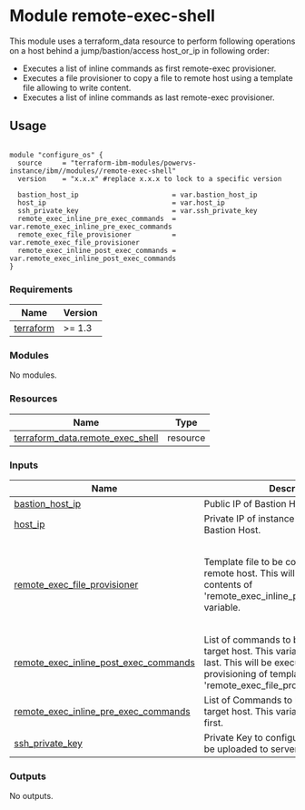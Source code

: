 # Module remote-exec-shell

This module uses a terraform_data resource to perform following operations on a host behind a jump/bastion/access host_or_ip in following order:

- Executes a list of inline commands as first remote-exec provisioner.
- Executes a file provisioner to copy a file to remote host using a template file allowing to write content.
- Executes a list of inline commands as last remote-exec provisioner.

## Usage
```hcl

module "configure_os" {
  source     = "terraform-ibm-modules/powervs-instance/ibm//modules//remote-exec-shell"
  version    = "x.x.x" #replace x.x.x to lock to a specific version

  bastion_host_ip                       = var.bastion_host_ip
  host_ip                               = var.host_ip
  ssh_private_key                       = var.ssh_private_key
  remote_exec_inline_pre_exec_commands  = var.remote_exec_inline_pre_exec_commands
  remote_exec_file_provisioner          = var.remote_exec_file_provisioner
  remote_exec_inline_post_exec_commands = var.remote_exec_inline_post_exec_commands
}
```

<!-- BEGINNING OF PRE-COMMIT-TERRAFORM DOCS HOOK -->
### Requirements

| Name | Version |
|------|---------|
| <a name="requirement_terraform"></a> [terraform](#requirement\_terraform) | >= 1.3 |

### Modules

No modules.

### Resources

| Name | Type |
|------|------|
| [terraform_data.remote_exec_shell](https://registry.terraform.io/providers/hashicorp/terraform/latest/docs/resources/data) | resource |

### Inputs

| Name | Description | Type | Default | Required |
|------|-------------|------|---------|:--------:|
| <a name="input_bastion_host_ip"></a> [bastion\_host\_ip](#input\_bastion\_host\_ip) | Public IP of Bastion Host | `string` | n/a | yes |
| <a name="input_host_ip"></a> [host\_ip](#input\_host\_ip) | Private IP of instance reachable from the Bastion Host. | `string` | n/a | yes |
| <a name="input_remote_exec_file_provisioner"></a> [remote\_exec\_file\_provisioner](#input\_remote\_exec\_file\_provisioner) | Template file to be copied from local to remote host. This will be executed after contents of 'remote\_exec\_inline\_pre\_exec\_commands' variable. | <pre>object(<br>    {<br>      template_content          = map(any)<br>      source_template_file_path = string<br>      destination_file_path     = string<br>    }<br>  )</pre> | n/a | yes |
| <a name="input_remote_exec_inline_post_exec_commands"></a> [remote\_exec\_inline\_post\_exec\_commands](#input\_remote\_exec\_inline\_post\_exec\_commands) | List of commands to be executed on target host. This variable will be executed last. This will be executed after provisioning of template file 'remote\_exec\_file\_provisioner' variable. | `list(any)` | n/a | yes |
| <a name="input_remote_exec_inline_pre_exec_commands"></a> [remote\_exec\_inline\_pre\_exec\_commands](#input\_remote\_exec\_inline\_pre\_exec\_commands) | List of Commands to be executed on target host. This variable will be executed first. | `list(any)` | n/a | yes |
| <a name="input_ssh_private_key"></a> [ssh\_private\_key](#input\_ssh\_private\_key) | Private Key to configure Instance, will not be uploaded to server. | `string` | n/a | yes |

### Outputs

No outputs.
<!-- END OF PRE-COMMIT-TERRAFORM DOCS HOOK -->
